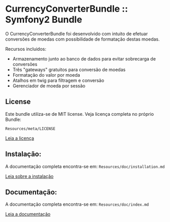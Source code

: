 CurrencyConverterBundle :: Symfony2 Bundle
==========================================

O CurrencyConverterBundle foi desenvolvido com intuito de efetuar conversões
de moedas com possibilidade de formatação destas moedas.

Recursos incluidos:
- Armazenamento junto ao banco de dados para evitar sobrecarga de conversões
- Três "gateways" gratuitos para conversão de moedas
- Formatação do valor por moeda
- Atalhos em twig para filtragem e conversão
- Gerenciador de moeda por sessão



License
-------

Este bundle utiliza-se de MIT license. Veja licença completa no próprio Bundle:

    Resources/meta/LICENSE

[Leia a licença](Resources/meta/LICENSE)



Instalação:
-----------

A documentação completa encontra-se em: `Resources/doc/installation.md`

[Leia sobre a instalação](Resources/doc/installation.md)



Documentação:
-------------

A documentação completa encontra-se em: `Resources/doc/index.md`

[Leia a documentação](Resources/doc/index.md)
